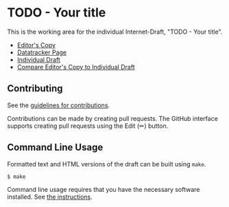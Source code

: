 # TODO - Your title

This is the working area for the individual Internet-Draft, "TODO - Your title".

* [Editor's Copy](https://LucasWang86.github.io/framework-of-fcbgp/draft-wang-sidr-frameworkoffcbgp.html)
* [Datatracker Page](https://datatracker.ietf.org/doc/draft-wang-sidr-frameworkoffcbgp)
* [Individual Draft](https://datatracker.ietf.org/doc/html/draft-wang-sidr-frameworkoffcbgp)
* [Compare Editor's Copy to Individual Draft](https://LucasWang86.github.io/framework-of-fcbgp/#go.draft-wang-sidr-frameworkoffcbgp.diff)


## Contributing

See the
[guidelines for contributions](https://github.com/LucasWang86/framework-of-fcbgp/blob//CONTRIBUTING.md).

Contributions can be made by creating pull requests.
The GitHub interface supports creating pull requests using the Edit (✏) button.


## Command Line Usage

Formatted text and HTML versions of the draft can be built using `make`.

```sh
$ make
```

Command line usage requires that you have the necessary software installed.  See
[the instructions](https://github.com/martinthomson/i-d-template/blob/main/doc/SETUP.md).

